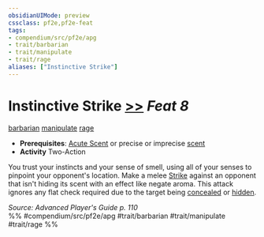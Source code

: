 ```yaml
---
obsidianUIMode: preview
cssclass: pf2e,pf2e-feat
tags:
- compendium/src/pf2e/apg
- trait/barbarian
- trait/manipulate
- trait/rage
aliases: ["Instinctive Strike"]
---
```

# Instinctive Strike  [>>](/rules/core-rulebook/chapter-9-playing-the-game.md#Actions "Two-Action") *Feat 8*  
[barbarian](/rules/traits/barbarian.md)  [manipulate](/rules/traits/manipulate.md)  [rage](/rules/traits/rage.md)  

- **Prerequisites**: [Acute Scent](/compendium/feats/acute-scent.md) or precise or imprecise [scent](/rules/abilities/scent.md)
- **Activity** Two-Action

You trust your instincts and your sense of smell, using all of your senses to pinpoint your opponent's location. Make a melee [Strike](/rules/actions/strike.md) against an opponent that isn't hiding its scent with an effect like negate aroma. This attack ignores any flat check required due to the target being [concealed](/rules/conditions.md#Concealed) or [hidden](/rules/conditions.md#Hidden).

*Source: Advanced Player's Guide p. 110*  
%% #compendium/src/pf2e/apg #trait/barbarian #trait/manipulate #trait/rage %%